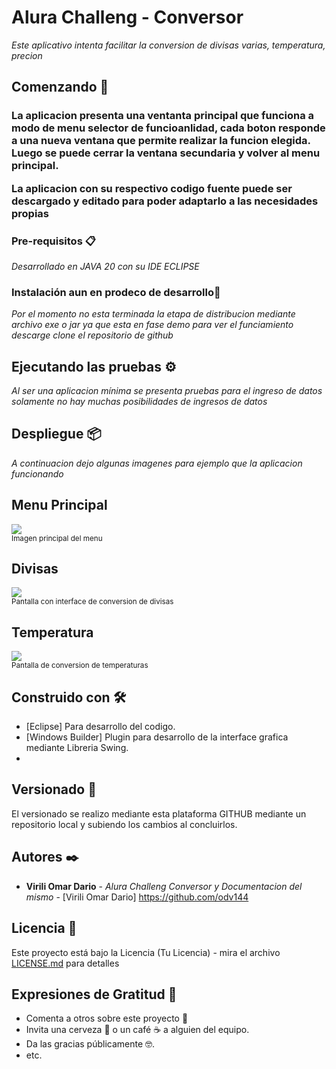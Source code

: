 <h1 align="CENTER">
  
  # Alura Challeng - Conversor 
</h1>


_Este aplicativo intenta facilitar la conversion de divisas varias, temperatura, precion_

## Comenzando 🚀
<h3>
  <p>
    La aplicacion presenta una ventanta principal que funciona a modo de menu selector de funcioanlidad, cada boton responde a una nueva ventana que permite realizar la funcion elegida. Luego se puede cerrar la ventana secundaria y volver al menu principal. 
  </p>
  <p>La aplicacion con su respectivo codigo fuente puede ser descargado y editado para poder adaptarlo a las necesidades propias</p>
</h3>


### Pre-requisitos 📋

_Desarrollado en JAVA 20 con su IDE ECLIPSE_


### Instalación aun en prodeco de desarrollo🔧

_Por el momento no esta terminada la etapa de distribucion mediante archivo exe o jar ya que esta en fase demo para ver el funciamiento descarge clone el repositorio de github_

## Ejecutando las pruebas ⚙️

_Al ser una aplicacion mínima se presenta pruebas para el ingreso de datos solamente no hay muchas posibilidades de ingresos de datos_


## Despliegue 📦

_A continuacion dejo algunas imagenes para ejemplo que la aplicacion funcionando_

## Menu Principal
<img src="https://i.postimg.cc/7L89Hpjb/principal.jpg"><br><sub>Imagen principal del menu

## Divisas
<img src = "https://i.postimg.cc/zXQpMLjC/divisas.jpg"><br><sub>Pantalla con interface de conversion de divisas
## Temperatura
<img src = "https://i.postimg.cc/TPV9ptX0/TempFun.jpg"><br><sub>Pantalla de conversion de temperaturas 

## Construido con 🛠️
* [Eclipse] Para desarrollo del codigo.
* [Windows Builder] Plugin para desarrollo de la interface grafica mediante Libreria Swing.
* 


## Versionado 📌
El versionado se realizo mediante esta plataforma GITHUB mediante un repositorio local y subiendo los cambios al concluirlos.

## Autores ✒️
* **Virili Omar Dario** - *Alura Challeng Conversor y Documentacion del mismo* - [Virili Omar Dario] https://github.com/odv144


## Licencia 📄

Este proyecto está bajo la Licencia (Tu Licencia) - mira el archivo [LICENSE.md](LICENSE.md) para detalles

## Expresiones de Gratitud 🎁

* Comenta a otros sobre este proyecto 📢
* Invita una cerveza 🍺 o un café ☕ a alguien del equipo. 
* Da las gracias públicamente 🤓.
* etc.

